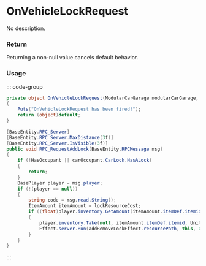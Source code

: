# OnVehicleLockRequest
<Badge type="info" text="Vehicle"/>[<Badge type="danger" text="Carbon Compatible"/>](https://github.com/CarbonCommunity/Carbon)[<Badge type="warning" text="Oxide Compatible"/>](https://github.com/OxideMod/Oxide.Rust)
No description.
### Return
Returning a non-null value cancels default behavior.

### Usage
::: code-group
```csharp [Example]
private object OnVehicleLockRequest(ModularCarGarage modularCarGarage, BasePlayer local0, string local1)
{
	Puts("OnVehicleLockRequest has been fired!");
	return (object)default;
}
```
```csharp [Source — Assembly-CSharp @ ModularCarGarage]
[BaseEntity.RPC_Server]
[BaseEntity.RPC_Server.MaxDistance(3f)]
[BaseEntity.RPC_Server.IsVisible(3f)]
public void RPC_RequestAddLock(BaseEntity.RPCMessage msg)
{
	if (!HasOccupant || carOccupant.CarLock.HasALock)
	{
		return;
	}
	BasePlayer player = msg.player;
	if (!(player == null))
	{
		string code = msg.read.String();
		ItemAmount itemAmount = lockResourceCost;
		if ((float)player.inventory.GetAmount(itemAmount.itemDef.itemid) >= itemAmount.amount && carOccupant.CarLock.TryAddALock(code, player.userID))
		{
			player.inventory.Take(null, itemAmount.itemDef.itemid, UnityEngine.Mathf.CeilToInt(itemAmount.amount));
			Effect.server.Run(addRemoveLockEffect.resourcePath, this, 0u, UnityEngine.Vector3.zero, UnityEngine.Vector3.zero);
		}
	}
}

```
:::
